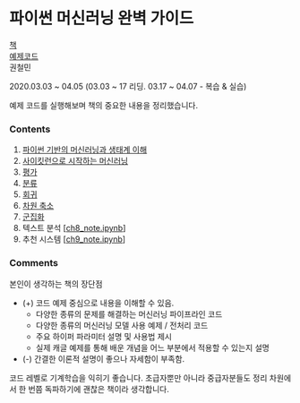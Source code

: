 # 파이썬 머신러닝 완벽 가이드

[책](https://wikibook.co.kr/ml-definitive-guide/) <br>
[예제코드](https://wikibook.co.kr/ml-definitive-guide/) <br>
권철민

2020.03.03 ~ 04.05 (03.03 ~ 17 리딩. 03.17 ~ 04.07 - 복습 & 실습)

예제 코드를 실행해보며 책의 중요한 내용을 정리했습니다.

### Contents

1. [파이썬 기반의 머신러닝과 생태계 이해](https://github.com/gritmind/my-review-notes/blob/master/code/book/pymldg/note_md/ch1/ch1_note.md)
2. [사이킷런으로 시작하는 머신러닝](https://github.com/gritmind/my-review-notes/blob/master/code/book/pymldg/note_md/ch2/ch2_note.md)
3. [평가](https://github.com/gritmind/my-review-notes/blob/master/code/book/pymldg/note_md/ch3/ch3_note.md)
4. [분류](https://github.com/gritmind/my-review-notes/blob/master/code/book/pymldg/note_md/ch4/ch4_note.md)
5. [회귀](https://github.com/gritmind/my-review-notes/blob/master/code/book/pymldg/note_md/ch5/ch5_note.md)
6. [차원 축소](https://github.com/gritmind/my-review-notes/blob/master/code/book/pymldg/note_md/ch6/ch6_note.md)
7. [군집화](https://github.com/gritmind/my-review-notes/blob/master/code/book/pymldg/note_md/ch7/ch7_note.md)
8. 텍스트 분석 [[ch8_note.ipynb](https://github.com/gritmind/my-review-notes/blob/master/code/book/pymldg/note_ipynb/ch8/ch8_note.ipynb)]
9. 추천 시스템 [[ch9_note.ipynb](https://github.com/gritmind/my-review-notes/blob/master/code/book/pymldg/note_ipynb/ch9/ch9_note.ipynb)]

### Comments

본인이 생각하는 책의 장단점

* (+) 코드 예제 중심으로 내용을 이해할 수 있음.
    * 다양한 종류의 문제를 해결하는 머신러닝 파이프라인 코드
    * 다양한 종류의 머신러닝 모델 사용 예제 / 전처리 코드
    * 주요 하이퍼 파라미터 설명 및 사용법 제시
    * 실제 캐글 예제를 통해 배운 개념을 어느 부분에서 적용할 수 있는지 설명
* (-) 간결한 이론적 설명이 좋으나 자세함이 부족함.

코드 레벨로 기계학습을 익히기 좋습니다. 초급자뿐만 아니라 중급자분들도 정리 차원에서 한 번쯤 독파하기에 괜찮은 책이라 생각합니다.